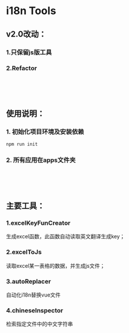 # i18n Tools

## v2.0改动：

### 1.只保留js版工具

### 2.Refactor
<br/><br/><br/>
## 使用说明：

### 1. 初始化项目环境及安装依赖
```
npm run init
```

### 2. 所有应用在apps文件夹
<br/><br/><br/>
## 主要工具： 

### 1.excelKeyFunCreator

  生成excel函数，此函数自动读取英文翻译生成key；
  
### 2.excelToJs

  读取excel某一表格的数据，并生成js文件；
  
### 3.autoReplacer

  自动化i18n替换vue文件
  
### 4.chineseInspector
  检索指定文件中的中文字符串

